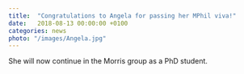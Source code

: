 ```yaml
---
title:  "Congratulations to Angela for passing her MPhil viva!"
date:   2018-08-13 00:00:00 +0100
categories: news
photo: "/images/Angela.jpg"
---
```


She will now continue in the Morris group as a PhD student.
